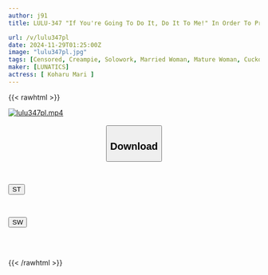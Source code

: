 ```yaml
---
author: j91
title: LULU-347 "If You're Going To Do It, Do It To Me!" In Order To Protect Her Daughter From The Clutches Of Her Lustful Boyfriend, She Spreads Her Asshole Open And Seduces Her As A Substitute, So He Has Sex With Her And Cums Inside Her Over And Over Again, With Her Anus In Full View. Koharu Mari

url: /v/lulu347pl
date: 2024-11-29T01:25:00Z
image: "lulu347pl.jpg"
tags: [Censored, Creampie, Solowork, Married Woman, Mature Woman, Cuckold	]
maker: [LUNATICS]
actress: [ Koharu Mari ]
---
```



{{< rawhtml >}}

<div class="video" data-videoid="YqmPbJ3bzpCvQOa">
    <a href="javascript:;">
        <img src="/v/lulu347pl/lulu347pl.jpg" width="WIDTH" height="HEIGHT" alt="lulu347pl.mp4" loading="lazy">
    </a>
</div>

<script type="text/javascript" src="https://j91.asia/asset/on-demand-st.js"></script>

<br>
  <link rel="stylesheet" href="https://j91.asia/asset/bs5.css">
  
  <center>
  <button class="btn btn-primary" type="button" data-bs-toggle="collapse" data-bs-target=".multi-collapse" aria-expanded="false" aria-controls="multiCollapseExample1 multiCollapseExample2"><h2>Download</h2></button></center>
</p>
<div class="row">
  <div class="col">
    <div class="collapse multi-collapse" id="multiCollapseExample1">
      <div class="card card-body">
	      	      <br>
<div class="buttons">  
<p><a href="/v/lulu347pl/st.html" target="_blank"><button class="btn-hover color-3"><i class="fa fa-download"></i> ST</button></a></p></div>
    </div>
  </div>
</div>
  <div class="col">
    <div class="collapse multi-collapse" id="multiCollapseExample2">
      <div class="card card-body">
	      <br>
<div class="buttons">
<p><a href="/v/lulu347pl/sw.html" target="_blank"><button class="btn-hover color-2"><i class="fa fa-download"></i> SW</button></a></p></div>
<br><br>
      </div>
    </div>
  </div>
</div>

{{< /rawhtml >}}